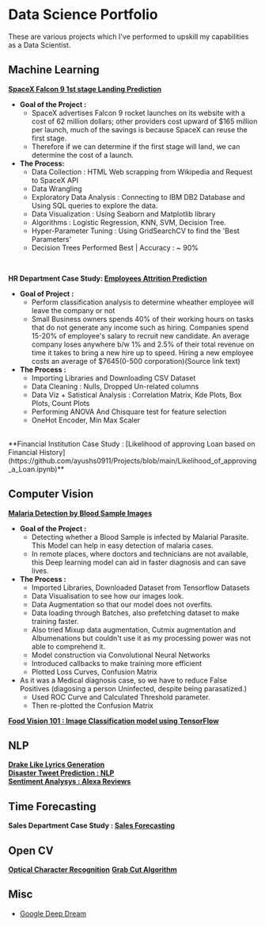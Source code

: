 # Data Science Portfolio
These are various projects which I've performed to upskill my capabilities as a Data Scientist.<br>


## Machine Learning
**[SpaceX Falcon 9 1st stage Landing Prediction](https://github.com/ayushs0911/IBM-Capstone-Project)**
- **Goal of the Project :**
  - SpaceX advertises Falcon 9 rocket launches on its website with a cost of 62 million dollars; other providers cost upward of $165 million per launch, much of the savings is because SpaceX can reuse the first stage. 
  - Therefore if we can determine if the first stage will land, we can determine the cost of a launch. 
- **The Process:**
  - Data Collection : HTML Web scrapping from Wikipedia and Request to SpaceX API
  - Data Wrangling 
  - Exploratory Data Analysis : Connecting to IBM DB2 Database and Using SQL queries to explore the data. 
  - Data Visualization : Using Seaborn and Matplotlib library 
  - Algorithms : Logistic Regression, KNN, SVM, Decision Tree. 
  - Hyper-Parameter Tuning : Using GridSearchCV to find the 'Best Parameters'
  - Decision Trees Performed Best | Accuracy : ~ 90%
<br>

**HR Department Case Study: [Employees Attrition Prediction](https://github.com/ayushs0911/Projects/blob/main/HR%20Department:%20Attrition%20Prediction.ipynb)** <br>
- **Goal of Project :**
  - Perform classification analysis to determine wheather employee will leave the company or not
  - Small Business owners spends 40% of their working hours on tasks that do not generate any income such as hiring. Companies spend 15-20% of employee's salary to recruit new candidate. An average company loses anywhere b/w 1% and 2.5% of their total revenue on time it takes to bring a new hire up to speed. Hiring a new employee costs an average of $7645(0-500 corporation)(Source link text)
- **The Process :**
  - Importing Libraries and Downloading CSV Dataset 
  - Data Cleaning : Nulls, Dropped Un-related columns
  - Data Viz + Satistical Analysis : Correlation Matrix, Kde Plots, Box Plots, Count Plots 
  - Performing ANOVA And Chisquare test for feature selection 
  - OneHot Encoder, Min Max Scaler 
<br>
**Financial Institution Case Study : [Likelihood of approving Loan based on Financial History](https://github.com/ayushs0911/Projects/blob/main/Likelihood_of_approving_a_Loan.ipynb)**

## Computer Vision 
**[Malaria Detection by Blood Sample Images](https://github.com/ayushs0911/Projects/blob/main/Malaria__detection.ipynb)**<br>
- **Goal of the Project :** 
  - Detecting whether a Blood Sample is infected by Malarial Parasite. This Model can help in easy detection of malaria cases. 
  - In remote places, where doctors and technicians are not available, this Deep learning model can aid in faster diagnosis and can save lives.
- **The Process :**
  - Imported Libraries, Downloaded Dataset from Tensorflow Datasets
  - Data Visualisation to see how our images look.
  - Data Augmentation so that our model does not overfits.
  - Data loading through Batches, also prefetching dataset to make training faster.
  - Also tried Mixup data augmentation, Cutmix augmentation and Albumenations but couldn't use it as my processing power was not able to comprehend it.
  - Model construction via Convolutional Neural Networks
  - Introduced callbacks to make training more efficient
  - Plotted Loss Curves, Confusion Matrix
- As it was a Medical diagnosis case, so we have to reduce False Positives (diagosing a person Uninfected, despite being parasatized.)
  - Used ROC Curve and Calculated Threshold parameter.
  - Then re-plotted the Confusion Matrix


**[Food Vision 101 : Image Classification model using TensorFlow](https://github.com/ayushs0911/Projects/blob/main/Food_Vision_Image_Classificaton_TensorFlow.ipynb)**<br>

## NLP
**[Drake Like Lyrics Generation](https://github.com/ayushs0911/Projects/blob/main/NLP/Drake_Lyrics_Generator.ipynb)**<br>
**[Disaster Tweet Prediction : NLP](https://github.com/ayushs0911/Projects/blob/main/Disaster_tweets_Predictor.ipynb)**<br>
**[Sentiment Analysys : Alexa Reviews](https://github.com/ayushs0911/Projects/blob/main/Sentiment_Analysis_Amazon_Alexa.ipynb)**

## Time Forecasting
**Sales Department Case Study : [Sales Forecasting](https://github.com/ayushs0911/Projects/blob/main/Sales_Forecast_using_Facebook_Prophet.ipynb)**

## Open CV
**[Optical Character Recognition](https://github.com/ayushs0911/OpenCV/blob/main/OCR_.ipynb)**
**[Grab Cut Algorithm](https://github.com/ayushs0911/OpenCV/blob/main/GrabCut_Algorithm.ipynb)**

## Misc 
- [Google Deep Dream](https://github.com/ayushs0911/DeepDream)

